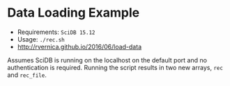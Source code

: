 # Data Loading Example

* Requirements: `SciDB 15.12`
* Usage: `./rec.sh`
* http://rvernica.github.io/2016/06/load-data

Assumes SciDB is running on the localhost on the default port and no authentication is required. Running the script results in two new arrays, `rec` and `rec_file`.
